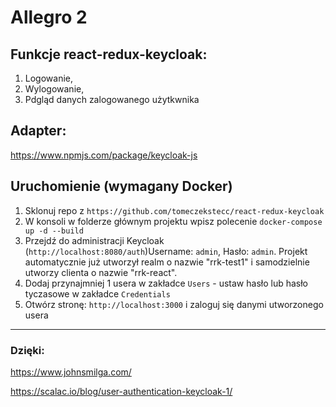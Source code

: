 # Allegro 2

## Funkcje react-redux-keycloak:

1. Logowanie,
2. Wylogowanie,
3. Pdgląd danych zalogowanego użytkwnika

## Adapter:

https://www.npmjs.com/package/keycloak-js

## Uruchomienie (wymagany Docker)

1. Sklonuj repo z `https://github.com/tomeczekstecc/react-redux-keycloak`
2. W konsoli w folderze głównym projektu wpisz polecenie `docker-compose up -d --build`
3. Przejdź do administracji Keycloak (`http://localhost:8080/auth`)Username: `admin`, Hasło: `admin`. Projekt automatycznie już utworzył realm o nazwie "rrk-test1" i samodzielnie utworzy clienta o nazwie "rrk-react".
4. Dodaj przynajmniej 1 usera w zakładce `Users` - ustaw hasło lub hasło tyczasowe w zakładce `Credentials`
5. Otwórz stronę: `http://localhost:3000` i zaloguj się danymi utworzonego usera

---

### Dzięki:

https://www.johnsmilga.com/

https://scalac.io/blog/user-authentication-keycloak-1/
